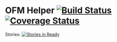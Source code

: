 
# OFM Helper [![Build Status](https://travis-ci.org/Sh4kE/ofm_helper.svg?branch=master)](https://travis-ci.org/Sh4kE/ofm_helper) [![Coverage Status](https://coveralls.io/repos/github/Sh4kE/ofm_helper/badge.svg?branch=master)](https://coveralls.io/github/Sh4kE/ofm_helper?branch=master)

Stories: [![Stories in Ready](https://badge.waffle.io/Sh4kE/ofm_helper.png?label=ready&title=Ready)](https://waffle.io/Sh4kE/ofm_helper)
